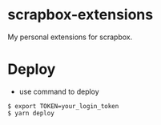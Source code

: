 # scrapbox-extensions
My personal extensions for scrapbox.

# Deploy

* use command to deploy

```shell
$ export TOKEN=your_login_token
$ yarn deploy
```
